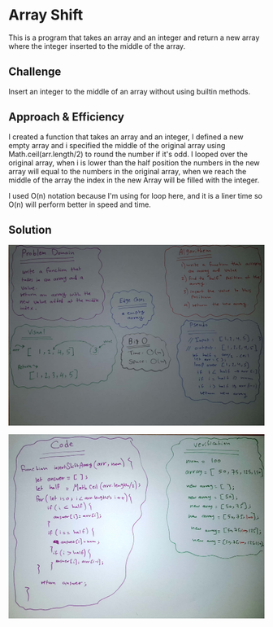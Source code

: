 # Array Shift 

This is a program that takes an array and an integer and return a new array where the integer inserted to the middle of the array.

## Challenge

Insert an integer to the middle of an array without using builtin methods.

## Approach & Efficiency
I created a function that takes an array and an integer, I defined a new empty array and i specified the middle of the original array using Math.ceil(arr.length/2) to round the number if it's odd. I looped over the original array, when i is lower than the half position the numbers in the new array will equal to the numbers in the original array, when we reach the middle of the array the index in the new Array will be filled with the integer.

I used O(n) notation because I'm using for loop here, and it is a liner time so
O(n) will perform better in speed and time.

## Solution

![](shift-arr-1.jpg)

![](shift-arr-2.jpg)
